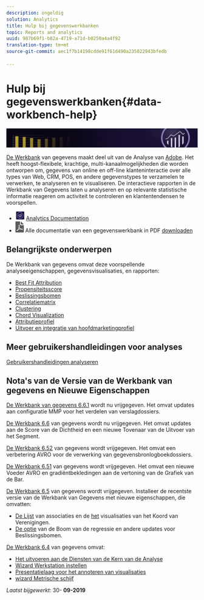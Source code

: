 ```yaml
---
description: ongeldig
solution: Analytics
title: Hulp bij gegevenswerkbanken
topic: Reports and analytics
uuid: 987b69f1-b82a-4719-a71d-b0250a4a4f92
translation-type: tm+mt
source-git-commit: aec1f7b14198cdde91f61d490a235022943bfedb

---
```



# Hulp bij gegevenswerkbanken{#data-workbench-help}

![banner](/help/home/assets/doc_banner_workbench.png)

[De Werkbank](http://www.adobe.com/solutions/digital-analytics/data-workbench.html) van gegevens maakt deel uit van de Analyse van [Adobe](http://www.adobe.com/solutions/digital-analytics.html). Het heeft hoogst-flexibele, krachtige, multi-kanaalmogelijkheden die worden ontworpen om, gegevens van online en off-line klanteninteractie over alle types van Web, CRM, POS, en andere gegevenstypes te verzamelen te verwerken, te analyseren en te visualiseren. De interactieve rapporten in de Werkbank van Gegevens laten u analyseren en op relevante statistische informatie reageren om activiteit te controleren en klantentendensen te voorspellen.

* ![Analytics icon](assets/analytics-icon-24.png) [Analytics Documentation](https://docs.adobe.com/content/help/en/analytics/landing/home.html)
* ![pdf-pictogram](assets/pdf_icon.png) Alle documentatie van een gegevenswerkbank in PDF [downloaden](/help/home/assets/data-workbench.pdf)

## Belangrijkste onderwerpen

De Werkbank van gegevens omvat deze voorspellende analyseeigenschappen, gegevensvisualisaties, en rapporten:

* [Best Fit Attribution](/help/home/c-get-started/c-attribution-profiles/c-attrib-algorithmic/c-attrib-algorithmic.md)
* [Propensiteitsscore](/help/home/c-get-started/c-analysis-vis/c-visitor-propensity/c-visitor-propensity.md)
* [Beslissingsbomen](/help/home/c-get-started/c-analysis-vis/c-decision-trees/c-decision-trees.md)
* [Correlatiematrix](/help/home/c-get-started/c-analysis-vis/c-correlation-analysis/c-correlation-analysis.md)
* [Clustering](/help/home/c-get-started/c-analysis-vis/c-visitor-cluster/c-visitor-cluster.md)
* [Chord Visualization](/help/home/c-get-started/c-analysis-vis/c-chord-visualization.md)
* [Attributieprofiel](/help/home/c-get-started/c-attribution-profiles/c-rules-attrib/c-rules-attrib.md)
* [Uitvoer en integratie van hoofdmarketingprofiel](/help/home/c-get-started/c-exp-data-seg-exp/c-mmp-integration.md)

## Meer gebruikershandleidingen voor analyses

[Gebruikershandleidingen analyseren](https://docs.adobe.com/content/help/en/analytics/landing/home.html)

## Nota&#39;s van de Versie van de Werkbank van gegevens en Nieuwe Eigenschappen

[De Werkbank van gegevens 6.6.1](/help/home/c-release-notes-insight/c-6-6-1.md) wordt nu vrijgegeven. Het omvat updates aan configuratie MMP voor het verdelen van verslagdossiers.

[De Werkbank 6.6](/help/home/c-release-notes-insight/c-6-6.md) van gegevens wordt nu vrijgegeven. Het omvat updates aan de Score van de Dichtheid en een nieuwe Tovenaar van de Uitvoer van het Segment.

[De Werkbank 6.52](/help/home/c-release-notes-insight/c-6-52.md) van gegevens wordt vrijgegeven. Het omvat een verbetering AVRO voor de verwerking van gegevensbronlogboekdossiers.

[De Werkbank 6.51](/help/home/c-release-notes-insight/c-6-51.md) van gegevens wordt vrijgegeven. Het omvat een nieuwe Voeder AVRO en gradiëntbekledingen aan de vertoning van de Grafiek van de Bar.

[De Werkbank 6.5](/help/home/c-release-notes-insight/c-6-5.md) van gegevens wordt vrijgegeven. Installeer de recentste versie van de Werkbank van Gegevens met nieuwe eigenschappen, die omvatten:

* [De Lijst](/help/home/c-get-started/c-analysis-vis/associations-visualization.md) van associaties en de [het](/help/home/c-get-started/c-analysis-vis/associations-chord.md) visualisaties van het Koord van Verenigingen.
* [De optie](/help/home/c-get-started/c-analysis-vis/c-decision-trees/c-decision-trees-regression.md) van de Boom van de regressie en andere updates voor Beslissingsbomen.

[De Werkbank 6.4](/help/home/c-release-notes-insight/c-6-4/c-6-4.md) van gegevens omvat:

* [Het uitvoeren aan de Diensten van de Kern van de Analyse](/help/home/c-release-notes-insight/c-6-4/dwb-crs-integration.md)
* [Wizard Werkstation instellen](/help/home/c-install-insight/install-setup/dwb-client-installer.md)
* [Presentatielaag voor het annoteren van visualisaties](/help/home/c-get-started/c-vis/c-present-layer.md)
* [wizard Metrische schijf](/help/home/c-get-started/c-vis/dwb-create-metricdim/dwb-create-metricdim.md)

*Laatst bijgewerkt*: 30- **09-2019**
